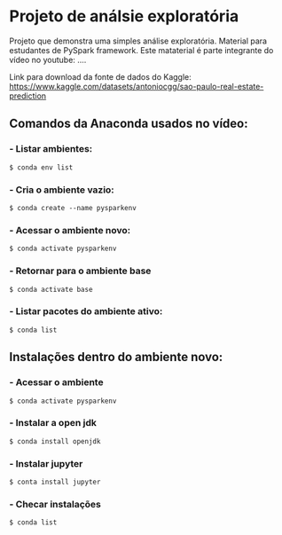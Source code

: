 # Projeto de análsie exploratória

Projeto que demonstra uma simples análise exploratória. Material para estudantes de PySpark framework. Este mataterial é parte integrante do vídeo no youtube: ....

Link para download da fonte de dados do Kaggle: https://www.kaggle.com/datasets/antoniocgg/sao-paulo-real-estate-prediction

## Comandos da Anaconda usados no vídeo:


### - Listar ambientes:
`$ conda env list`

### - Cria o ambiente vazio:
`$ conda create --name pysparkenv`

### - Acessar o ambiente novo:
`$ conda activate pysparkenv`

### - Retornar para o ambiente base
`$ conda activate base`

### - Listar pacotes do ambiente ativo:
`$ conda list`

## Instalações dentro do ambiente novo:

### - Acessar o ambiente
`$ conda activate pysparkenv`

### - Instalar a open jdk
`$ conda install openjdk`

### - Instalar jupyter
`$ conta install jupyter`

### - Checar instalações
`$ conda list`
